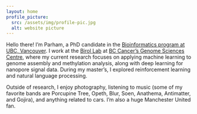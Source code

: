 ```yaml
---
layout: home
profile_picture:
  src: /assets/img/profile-pic.jpg
  alt: website picture
---
```


<p>
Hello there! I’m Parham, a PhD candidate in the <a href="https://www.bioinformatics.ubc.ca/">Bioinformatics program at UBC, Vancouver</a>. I work at the <a href="https://www.birollab.ca/">Birol Lab</a> at <a href="https://bcgsc.ca/">BC Cancer’s Genome Sciences Centre</a>, where my current research focuses on applying machine learning to genome assembly and methylation analysis, along with deep learning for nanopore signal data. During my master’s, I explored reinforcement learning and natural language processing.
</p>

<p>
Outside of research, I enjoy photography, listening to music (some of my favorite bands are Porcupine Tree, Opeth, Blur, Soen, Anathema, Antimatter, and Gojira), and anything related to cars. I’m also a huge Manchester United fan.
</p>
